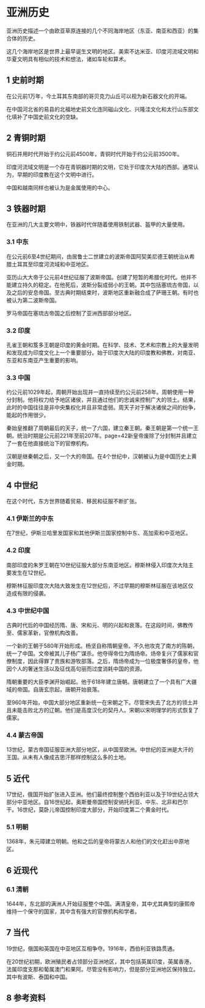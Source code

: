 # 亚洲历史

亚洲历史描述一个由欧亚草原连接的几个不同海岸地区（东亚、南亚和西亚）的集合体的历史。

这几个海岸地区是世界上最早诞生文明的地区。美索不达米亚、印度河流域文明和华夏文明具有相似的技术和想法，诸如车轮和算术。



## 1 史前时期

在公元前1万年，今土耳其东南部的哥贝克力山丘可以视为新石器文化的开端。

在中国河北省的易县的北福地史前文化连同磁山文化、兴隆洼文化和太行山东部文化填补了中国史前文化的空缺。



## 2 青铜时期

铜石并用时代开始于约公元前4500年，青铜时代开始于约公元前3500年。

印度河流域文明是一个存在青铜器时期的文明，它处于印度次大陆的西部。通常认为，早期的印度教在这个文明中进行。

中国和越南同样也被认为是金属使用的中心。



## 3 铁器时期

在亚洲的几大主要文明中，铁器时代伴随着使用铁制武器、盔甲的大量使用。



### 3.1 中东

在公元前6至4世纪期间，由居鲁士二世建立的波斯帝国阿契美尼德王朝统治从希腊土耳其至印度河流域和中亚地区。

亚历山大大帝于公元前4世纪征服了波斯帝国。创建了短暂的希腊化时代。他并不能建立持久的稳定。在他死后，波斯分裂成弱小的王朝。其中包括塞琉古帝国，以及之后的安息帝国。至古典时期结束时，波斯地区重新融合成了萨珊王朝。有时也被认为第二波斯帝国。

罗马帝国在塞琉古帝国之后控制了亚洲西部部分地区。



### 3.2 印度

孔雀王朝和笈多王朝是印度的黄金时期。在科学、技术、艺术和宗教上的大量发明和发现成为印度文化上一个重要部分。始于印度次大陆的印度教和佛教，对南亚、东亚和东南亚产生重要的影响。



### 3.3 中国

约公元前1029年起，周朝开始出现并一直持续至约公元前258年。周朝使用一种分封制。他将权力给予地区诸侯，并且通过他们的忠诚来控制广大的领土。结果，此时的中国往往是非中央集权化并且非常虚弱。周天子对于解决诸侯之间的纷争，能起的作用很少。

秦始皇推翻了周朝最后的天子，统一了六国，建立秦王朝。秦王朝是第一个统一王朝。统治时期是公元前221年至前207年。page=42新皇帝废除了分封制并且建立了一套在他直接统治下的官僚机构。

汉朝是继秦朝之后，又一个大的帝国。在4个世纪中，汉朝被认为是中国历史上黄金时期。



## 4 中世纪

在这个时代，东方世界随着贸易、移民和征服不断扩张。



### 4.1 伊斯兰的中东

在7世纪，伊斯兰哈里发国家和其他伊斯兰国家控制中东、高加索和中亚地区。



### 4.2 印度

南部印度的朱罗王朝在10世纪征服大部分东南亚地区。穆斯林侵入印度次大陆主要发生在12世纪。

穆斯林征服印度次大陆大致发生在12世纪后，不过早期的穆斯林征服在该地区仅造成有限的侵袭。



### 4.3 中世纪中国

古典时代后的中国经历隋、唐、宋和元、明的兴起和衰落。在这段时间，佛教传至、儒家革新，官僚机构改善。

一个新的王朝于580年开始形成。杨坚自称隋朝皇帝。不久他攻克了南方的陈朝，统一了中国。文帝被其儿子杨广谋杀。他夺得帝位为隋炀帝。炀帝复兴了儒家和官僚制度，因此得罪了贵族和游牧部落。之后，隋炀帝成为一位极度奢侈的皇帝，他因个人的奢迷生活以及征伐高句丽而过度消耗中国的资源。

隋朝重要的大臣李渊开始崛起。他于618年建立唐朝。唐朝建立了一个具有广大疆域的帝国。自唐玄宗起，唐朝开始衰落。

至960年开始，中国大部分地区重新统一在宋朝之下。尽管宋失去了北方的领土并且未能击败北方的辽朝。他们是高度汉化的契丹人。宋朝以宋明理学的形式恢复了儒家。



### 4.4 蒙古帝国

13世纪，蒙古帝国征服亚洲大部分地区，从中国至欧洲。中世纪的亚洲是大汗的王国。从未有人像成吉思汗那样控制这么多的土地。



## 5 近代

17世纪，俄国开始扩张进入亚洲。他们最终控制整个西伯利亚以及于19世纪占领大部分中亚地区。自16世纪起，奥斯曼帝国控制安纳托利亚、中东、北非和巴尔干。16世纪，莫卧儿帝国控制印度大部分，开始印度第二个黄金时代。



### 5.1 明朝

1368年，朱元璋建立明朝。他和之后的皇帝将蒙古人和他们的文化赶出中原地区。



## 6 近现代



### 6.1 清朝

1644年，东北部的满洲人开始征服整个中国。满清皇帝，其中尤其典型的康熙帝维持一个保守的国家，其中含有强大的官僚机构和学者。



## 7 当代

19世纪，俄国和英国在中亚地区互相争夺。1916年，西伯利亚铁路贯通。

在20世纪初期，欧洲殖民者占领部分亚洲地区，其中包括英属印度，英属香港，法属印度支那和葡属澳门和果阿。尽管没有影响力，但是部分亚洲地区保持独立。其中有波斯、泰国和中国。



## 8 参考资料



